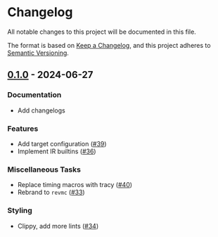 # Changelog

All notable changes to this project will be documented in this file.

The format is based on [Keep a Changelog](https://keepachangelog.com/en/1.1.0/),
and this project adheres to [Semantic Versioning](https://semver.org/spec/v2.0.0.html).

## [0.1.0](https://github.com/paradigmxyz/revmc/releases/tag/v0.1.0) - 2024-06-27

### Documentation

- Add changelogs

### Features

- Add target configuration ([#39](https://github.com/paradigmxyz/revmc/issues/39))
- Implement IR builtins ([#36](https://github.com/paradigmxyz/revmc/issues/36))

### Miscellaneous Tasks

- Replace timing macros with tracy ([#40](https://github.com/paradigmxyz/revmc/issues/40))
- Rebrand to `revmc` ([#33](https://github.com/paradigmxyz/revmc/issues/33))

### Styling

- Clippy, add more lints ([#34](https://github.com/paradigmxyz/revmc/issues/34))

<!-- generated by git-cliff -->
